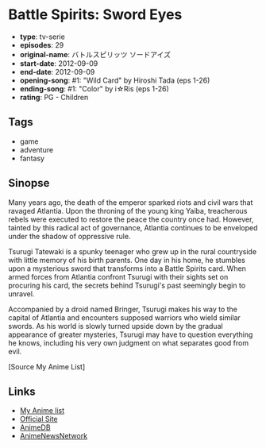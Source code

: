 # Battle Spirits: Sword Eyes

-   **type**: tv-serie
-   **episodes**: 29
-   **original-name**: バトルスピリッツ ソードアイズ
-   **start-date**: 2012-09-09
-   **end-date**: 2012-09-09
-   **opening-song**: #1: "Wild Card" by Hiroshi Tada (eps 1-26)
-   **ending-song**: #1: "Color" by i☆Ris (eps 1-26)
-   **rating**: PG - Children

## Tags

-   game
-   adventure
-   fantasy

## Sinopse

Many years ago, the death of the emperor sparked riots and civil wars that ravaged Atlantia. Upon the throning of the young king Yaiba, treacherous rebels were executed to restore the peace the country once had. However, tainted by this radical act of governance, Atlantia continues to be enveloped under the shadow of oppressive rule.

Tsurugi Tatewaki is a spunky teenager who grew up in the rural countryside with little memory of his birth parents. One day in his home, he stumbles upon a mysterious sword that transforms into a Battle Spirits card. When armed forces from Atlantia confront Tsurugi with their sights set on procuring his card, the secrets behind Tsurugi's past seemingly begin to unravel.

Accompanied by a droid named Bringer, Tsurugi makes his way to the capital of Atlantia and encounters supposed warriors who wield similar swords. As his world is slowly turned upside down by the gradual appearance of greater mysteries, Tsurugi may have to question everything he knows, including his very own judgment on what separates good from evil.

[Source My Anime List]

## Links

-   [My Anime list](https://myanimelist.net/anime/14913/Battle_Spirits__Sword_Eyes)
-   [Official Site](http://www.sunrise-inc.co.jp/battlespirits5/)
-   [AnimeDB](http://anidb.info/perl-bin/animedb.pl?show=anime&aid=9329)
-   [AnimeNewsNetwork](http://www.animenewsnetwork.com/encyclopedia/anime.php?id=14525)
